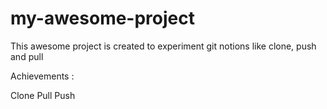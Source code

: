 # my-awesome-project

This awesome project is created to experiment git notions like clone, push and pull

Achievements :

Clone
Pull
Push

